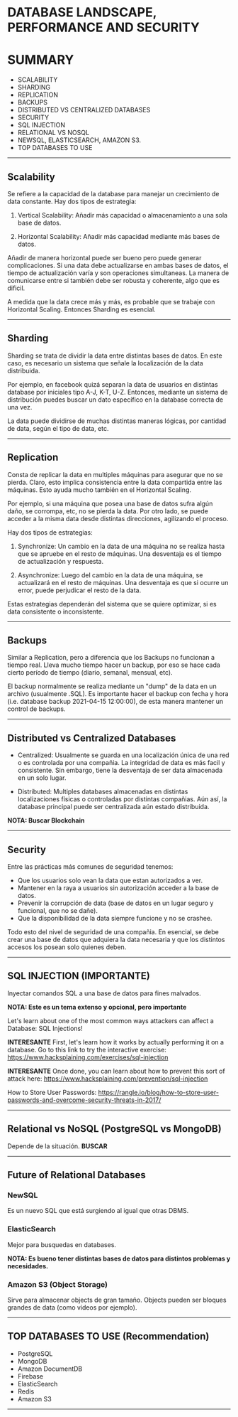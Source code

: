 # DATABASE LANDSCAPE, PERFORMANCE AND SECURITY

# SUMMARY

   - SCALABILITY
   - SHARDING
   - REPLICATION
   - BACKUPS
   - DISTRIBUTED VS CENTRALIZED DATABASES
   - SECURITY
   - SQL INJECTION
   - RELATIONAL VS NOSQL
   - NEWSQL, ELASTICSEARCH, AMAZON S3.
   - TOP DATABASES TO USE

-------------------------------------------------------------------------------------------------------------------------------------

## Scalability

Se refiere a la capacidad de la database para manejar un crecimiento de data constante.
Hay dos tipos de estrategia:

   1. Vertical Scalability: Añadir más capacidad o almacenamiento a una sola base de datos.

   2. Horizontal Scalability: Añadir más capacidad mediante más bases de datos.

Añadir de manera horizontal puede ser bueno pero puede generar complicaciones.
Si una data debe actualizarse en ambas bases de datos, el tiempo de actualización varía y son operaciones simultaneas. 
La manera de comunicarse entre si también debe ser robusta y coherente, algo que es dificil.

A medida que la data crece más y más, es probable que se trabaje con Horizontal Scaling. Entonces Sharding es esencial.

-------------------------------------------------------------------------------------------------------------------------------------

## Sharding

Sharding se trata de dividir la data entre distintas bases de datos.
En este caso, es necesario un sistema que señale la localización de la data distribuida.

Por ejemplo, en facebook quizá separan la data de usuarios en distintas database por iniciales tipo A-J, K-T, U-Z.
Entonces, mediante un sistema de distribución puedes buscar un dato específico en la database correcta de una vez.

La data puede dividirse de muchas distintas maneras lógicas, por cantidad de data, según el tipo de data, etc.

-------------------------------------------------------------------------------------------------------------------------------------

## Replication

Consta de replicar la data en multiples máquinas para asegurar que no se pierda. 
Claro, esto implica consistencia entre la data compartida entre las máquinas.
Esto ayuda mucho también en el Horizontal Scaling.

Por ejemplo, si una máquina que posea una base de datos sufra algún daño, se corrompa, etc, no se pierda la data.
Por otro lado, se puede acceder a la misma data desde distintas direcciones, agilizando el proceso.

Hay dos tipos de estrategias:

   1. Synchronize: Un cambio en la data de una máquina no se realiza hasta que se apruebe en el resto de máquinas.
   				   Una desventaja es el tiempo de actualización y respuesta.

   2. Asynchronize: Luego del cambio en la data de una máquina, se actualizará en el resto de máquinas.
   					Una desventaja es que si ocurre un error, puede perjudicar el resto de la data.

Estas estrategias dependerán del sistema que se quiere optimizar, si es data consistente o inconsistente.

-------------------------------------------------------------------------------------------------------------------------------------

## Backups

Similar a Replication, pero a diferencia que los Backups no funcionan a tiempo real.
Lleva mucho tiempo hacer un backup, por eso se hace cada cierto período de tiempo (diario, semanal, mensual, etc).

El backup normalmente se realiza mediante un "dump" de la data en un archivo (usualmente .SQL).
Es importante hacer el backup con fecha y hora (i.e. database backup 2021-04-15 12:00:00), de esta manera mantener un control de backups.

-------------------------------------------------------------------------------------------------------------------------------------

## Distributed vs Centralized Databases

* Centralized: Usualmente se guarda en una localización única de una red o es controlada por una compañia.
			   La integridad de data es más facil y consistente.
			   Sin embargo, tiene la desventaja de ser data almacenada en un solo lugar.

* Distributed: Multiples databases almacenadas en distintas localizaciones físicas o controladas por distintas compañias.
			   Aún así, la database principal puede ser centralizada aún estado distribuida.

**NOTA: Buscar Blockchain**

-------------------------------------------------------------------------------------------------------------------------------------

## Security

Entre las prácticas más comunes de seguridad tenemos:

   * Que los usuarios solo vean la data que estan autorizados a ver.
   * Mantener en la raya a usuarios sin autorización acceder a la base de datos.
   * Prevenir la corrupción de data (base de datos en un lugar seguro y funcional, que no se dañe).
   * Que la disponibilidad de la data siempre funcione y no se crashee. 

Todo esto del nivel de seguridad de una compañia. 
En esencial, se debe crear una base de datos que adquiera la data necesaria y que los distintos accesos los posean solo quienes deben.

-------------------------------------------------------------------------------------------------------------------------------------

## SQL INJECTION (IMPORTANTE)

Inyectar comandos SQL a una base de datos para fines malvados.

**NOTA: Este es un tema extenso y opcional, pero importante**

Let's learn about one of the most common ways attackers can affect a Database: SQL Injections!

**INTERESANTE**
First, let's learn how it works by actually performing it on a database. 
Go to this link to try the interactive exercise: https://www.hacksplaining.com/exercises/sql-injection	

**INTERESANTE**
Once done, you can learn about how to prevent this sort of attack here: https://www.hacksplaining.com/prevention/sql-injection

How to Store User Passwords: https://rangle.io/blog/how-to-store-user-passwords-and-overcome-security-threats-in-2017/

-------------------------------------------------------------------------------------------------------------------------------------

## Relational vs NoSQL (PostgreSQL vs MongoDB)

Depende de la situación. **BUSCAR**

-------------------------------------------------------------------------------------------------------------------------------------

## Future of Relational Databases

### NewSQL

Es un nuevo SQL que está surgiendo al igual que otras DBMS.

### ElasticSearch

Mejor para busquedas en databases.

**NOTA: Es bueno tener distintas bases de datos para distintos problemas y necesidades.**

### Amazon S3 (Object Storage)

Sirve para almacenar objects de gran tamaño.
Objects pueden ser bloques grandes de data (como videos por ejemplo). 

-------------------------------------------------------------------------------------------------------------------------------------

## TOP DATABASES TO USE (Recommendation)

   * PostgreSQL
   * MongoDB
   * Amazon DocumentDB
   * Firebase
   * ElasticSearch
   * Redis
   * Amazon S3

-------------------------------------------------------------------------------------------------------------------------------------